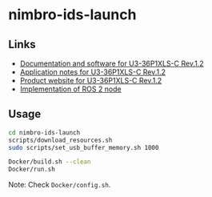 # nimbro-ids-launch

## Links

- [Documentation and software for U3-36P1XLS-C Rev.1.2](https://en.ids-imaging.com/download-details/1009698.html?os=linux&version=&bus=64)
- [Application notes for U3-36P1XLS-C Rev.1.2](https://www.1stvision.com/cameras/IDS/IDS-manuals/en/application-notes-u3-36px.html)
- [Product website for U3-36P1XLS-C Rev.1.2](https://en.ids-imaging.com/store/u3-36p1xls-rev-1-2.html)
- [Implementation of ROS 2 node](https://github.com/bertan-karacora/nimbro_camera_ids)

## Usage

```bash
cd nimbro-ids-launch
scripts/download_resources.sh
sudo scripts/set_usb_buffer_memory.sh 1000

Docker/build.sh --clean
Docker/run.sh
```

Note: Check `Docker/config.sh`.

<!-- TODO: Load from sciebo script? -->
<!-- TODO: Set USB buffer in run.sh or outside (needs sudo)? -->
<!-- TODO: Hard-coded stuff in start_watchdog.sh -->
<!-- TODO: Find out why lsusb is showing weird stuff on the robot -->
